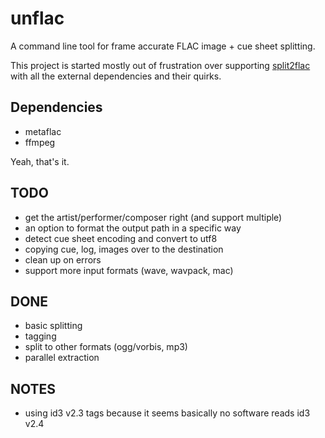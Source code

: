 # unflac

A command line tool for frame accurate FLAC image + cue sheet splitting.

This project is started mostly out of frustration over supporting
[split2flac](https://github.com/ftrvxmtrx/split2flac) with all the
external dependencies and their quirks.

## Dependencies

 * metaflac
 * ffmpeg

Yeah, that's it.

## TODO

 * get the artist/performer/composer right (and support multiple)
 * an option to format the output path in a specific way
 * detect cue sheet encoding and convert to utf8
 * copying cue, log, images over to the destination
 * clean up on errors
 * support more input formats (wave, wavpack, mac)

## DONE

 * basic splitting
 * tagging
 * split to other formats (ogg/vorbis, mp3)
 * parallel extraction

## NOTES

 * using id3 v2.3 tags because it seems basically no software reads id3 v2.4
